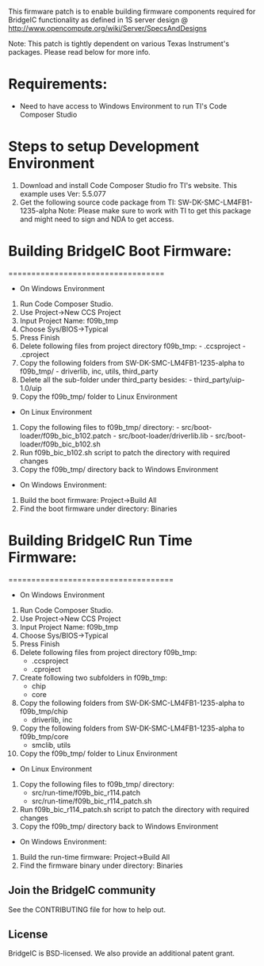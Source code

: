 
This firmware patch is to enable building firmware components required for BridgeIC functionality as defined in
1S server design @ http://www.opencompute.org/wiki/Server/SpecsAndDesigns

Note: This patch is tightly dependent on various Texas Instrument's packages. Please read below for more info.

# Requirements:

- Need to have access to Windows Environment to run TI's Code Composer Studio

# Steps to setup Development Environment

1. Download and install Code Composer Studio fro TI's website. This example uses Ver: 5.5.077
2. Get the following source code package from TI: SW-DK-SMC-LM4FB1-1235-alpha
Note: Please make sure to work with TI to get this package and might need to sign and NDA to get access.

# Building BridgeIC Boot Firmware:

==================================
- On Windows Environment
1. Run Code Composer Studio.
2. Use Project->New CCS Project
3. Input Project Name: f09b_tmp
4. Choose Sys/BIOS->Typical
5. Press Finish
6. Delete following files from project directory f09b_tmp:
        - .ccsproject
        - .cproject
7. Copy the following folders from SW-DK-SMC-LM4FB1-1235-alpha to f09b_tmp/
        - driverlib, inc, utils, third_party
8. Delete all the sub-folder under third_party besides:
        - third_party/uip-1.0/uip
9. Copy the f09b_tmp/ folder to Linux Environment

- On Linux Environment
1. Copy the following files to f09b_tmp/ directory:
        - src/boot-loader/f09b_bic_b102.patch
        - src/boot-loader/driverlib.lib
        - src/boot-loader/f09b_bic_b102.sh
2. Run f09b_bic_b102.sh script to patch the directory with required changes
3. Copy the f09b_tmp/ directory back to Windows Environment

- On Windows Environment:
1. Build the boot firmware: Project->Build All
2. Find the boot firmware under directory: Binaries

# Building BridgeIC Run Time Firmware:

====================================
- On Windows Environment
1. Run Code Composer Studio.
2. Use Project->New CCS Project
3. Input Project Name: f09b_tmp
4. Choose Sys/BIOS->Typical
5. Press Finish
6. Delete following files from project directory f09b_tmp:
	- .ccsproject
	- .cproject
7. Create following two subfolders in f09b_tmp:
	- chip
	- core
8. Copy the following folders from SW-DK-SMC-LM4FB1-1235-alpha to f09b_tmp/chip
	- driverlib, inc
9. Copy the following folders from SW-DK-SMC-LM4FB1-1235-alpha to f09b_tmp/core
	- smclib, utils
10. Copy the f09b_tmp/ folder to Linux Environment

- On Linux Environment
1. Copy the following files to f09b_tmp/ directory:
	- src/run-time/f09b_bic_r114.patch
	- src/run-time/f09b_bic_r114_patch.sh
2. Run f09b_bic_r114_patch.sh script to patch the directory with required changes
3. Copy the f09b_tmp/ directory back to Windows Environment

- On Windows Environment:
1. Build the run-time firmware: Project->Build All
2. Find the firmware binary under directory: Binaries

## Join the BridgeIC community
See the CONTRIBUTING file for how to help out.

## License
BridgeIC is BSD-licensed. We also provide an additional patent grant.
